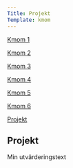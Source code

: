 ```yaml
---
Title: Projekt
Template: kmom
---
```


<div class="kmom-container">
<div class="kmom-sidebar">
<a href="kmom01"><p class="sidebar-notchosen">Kmom 1</p></a>  
<a href="kmom02"><p class="sidebar-notchosen">Kmom 2</p></a>  
<a href="kmom03"><p class="sidebar-notchosen">Kmom 3</p></a>  
<a href="kmom04"><p class="sidebar-notchosen">Kmom 4</p></a>  
<a href="kmom05"><p class="sidebar-notchosen">Kmom 5</p></a>  
<a href="kmom06"><p class="sidebar-notchosen">Kmom 6</p></a>  
<a href="kmom10"><p class="sidebar-chosen">Projekt</p></a>
</div> 

<div class="kmom-mainpage">
<h2>Projekt</h2>
<p>Min utvärderingstext</p>
</div>
</div>
